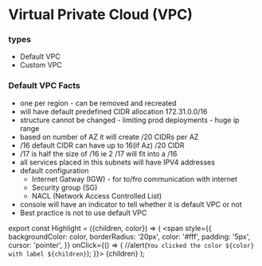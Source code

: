 # Virtual Private Cloud (VPC)
### types
  * Default VPC
  * Custom VPC
### Default VPC Facts
* one per region - can be removed and recreated
* will have <Highlight color="#1877F2"> default predefined CIDR allocation 172.31.0.0/16 </Highlight>
* structure cannot be changed - limiting prod deployments - huge ip range
* based on number of AZ it will create /20 CIDRs per AZ
* /16 default CIDR can have up to 16(if Az) /20 CIDR
* /17 is half the size of /16 ie 2 /17 will fit into a /16
* all services placed in this subnets will have IPV4 addresses
* default configuration 
  * Internet Gatway (IGW) - for to/fro communication with internet 
  * Security group (SG)
  * NACL (Network Access Controlled List)
* console will have an indicator to tell whether it is default VPC or not
* Best practice is not to use default VPC


export const Highlight = ({children, color}) => (
  <span
    style={{
      backgroundColor: color,
      borderRadius: '20px',
      color: '#fff',
      padding: '5px',
      cursor: 'pointer',
    }}
    onClick={() => {
      //alert(`You clicked the color ${color} with label ${children}`);
    }}>
    {children}
  </span>
);